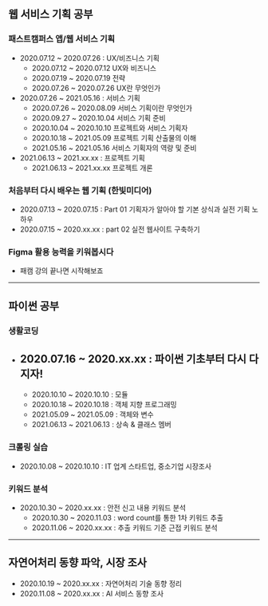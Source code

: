 ## 웹 서비스 기획 공부

### 패스트캠퍼스 앱/웹 서비스 기획
- 2020.07.12 ~ 2020.07.26 : UX/비즈니스 기획   
	- 2020.07.12 ~ 2020.07.12 UX와 비즈니스   
	- 2020.07.19 ~ 2020.07.19 전략   
	- 2020.07.26 ~ 2020.07.26 UX란 무엇인가   
- 2020.07.26 ~ 2021.05.16 : 서비스 기획
	- 2020.07.26 ~ 2020.08.09 서비스 기획이란 무엇인가   
	- 2020.09.27 ~ 2020.10.04 서비스 기획 준비   
	- 2020.10.04 ~ 2020.10.10 프로젝트와 서비스 기획자   
	- 2020.10.18 ~ 2021.05.09 프로젝트 기획 산출물의 이해   
	- 2021.05.16 ~ 2021.05.16 서비스 기획자의 역량 및 준비   
- 2021.06.13 ~ 2021.xx.xx : 프로젝트 기획   
	- 2021.06.13 ~ 2021.xx.xx 프로젝트 개론   

### 처음부터 다시 배우는 웹 기획 (한빛미디어)
- 2020.07.13 ~ 2020.07.15 : Part 01 기획자가 알아야 할 기본 상식과 실전 기획 노하우   
- 2020.07.15 ~ 2020.xx.xx : part 02 실전 웹사이트 구축하기   

### Figma 활용 능력을 키워봅시다   
- 패캠 강의 끝나면 시작해보죠   

---

## 파이썬 공부

### 생활코딩
- 2020.07.16 ~ 2020.xx.xx : 파이썬 기초부터 다시 다지자!   
	- 
	- 2020.10.10 ~ 2020.10.10 : 모듈   
	- 2020.10.18 ~ 2020.10.18 : 객체 지향 프로그래밍   
	- 2021.05.09 ~ 2021.05.09 : 객체와 변수
	- 2021.06.13 ~ 2021.06.13 : 상속 & 클래스 멤버

### 크롤링 실습
- 2020.10.08 ~ 2020.10.10 : IT 업계 스타트업, 중소기업 시장조사   

### 키워드 분석
- 2020.10.30 ~ 2020.xx.xx : 안전 신고 내용 키워드 분석   
	- 2020.10.30 ~ 2020.11.03 : word count를 통한 1차 키워드 추출   
	- 2020.11.06 ~ 2020.xx.xx : 추출 키워드 기준 근접 키워드 분석   

---

## 자연어처리 동향 파악, 시장 조사   
- 2020.10.19 ~ 2020.xx.xx : 자연어처리 기술 동향 정리   
- 2020.11.08 ~ 2020.xx.xx : AI 서비스 동향 조사   

